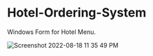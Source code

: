 # Hotel-Ordering-System
Windows Form for Hotel Menu.

![Screenshot 2022-08-18 11 35 49 PM](https://user-images.githubusercontent.com/92240128/185464057-04dc70f9-b510-4964-9f23-06c4f1abc062.png)
